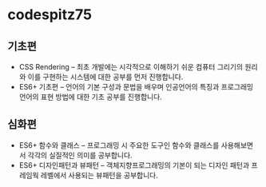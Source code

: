# codespitz75

## 기초편

* CSS Rendering – 최초 개발에는 시각적으로 이해하기 쉬운 컴퓨터 그리기의 원리와 이를 구현하는 시스템에 대한 공부를 먼저 진행합니다.
* ES6+ 기초편 – 언어의 기본 구성과 문법을 배우며 인공언어의 특징과 프로그래밍 언어의 표현 방법에 대한 기초 공부를 진행합니다.

## 심화편

* ES6+ 함수와 클래스 – 프로그래밍 시 주요한 도구인 함수와 클래스를 사용해보면서 각각의 실질적인 의미를 공부합니다.
* ES6+ 디자인패턴과 뷰패턴 – 객체지향프로그래밍의 기본이 되는 디자인 패턴과 프레임웍 레벨에서 사용되는 뷰패턴을 공부합니다.